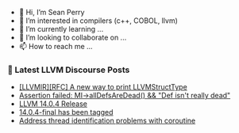 - 👋 Hi, I’m Sean Perry
- 👀 I’m interested in compilers (c++, COBOL, llvm)
- 🌱 I’m currently learning ...
- 💞️ I’m looking to collaborate on ...
- 📫 How to reach me ...

<!---
s66perry/s66perry is a ✨ special ✨ repository because its `README.md` (this file) appears on your GitHub profile.
You can click the Preview link to take a look at your changes.
--->
### 📕 Latest LLVM Discourse Posts

<!-- DISCOURSE-LLVM:START -->
- [[LLVMIR][RFC] A new way to print LLVMStructType](https://discourse.llvm.org/t/llvmir-rfc-a-new-way-to-print-llvmstructtype/62756#post_1)
- [Assertion failed: MI-&gt;allDefsAreDead&lpar;&rpar; &amp;&amp; &quot;Def isn&#39;t really dead&quot;](https://discourse.llvm.org/t/assertion-failed-mi-alldefsaredead-def-isnt-really-dead/62754#post_1)
- [LLVM 14.0.4 Release](https://discourse.llvm.org/t/llvm-14-0-4-release/62751#post_1)
- [14.0.4-final has been tagged](https://discourse.llvm.org/t/14-0-4-final-has-been-tagged/62750#post_1)
- [Address thread identification problems with coroutine](https://discourse.llvm.org/t/address-thread-identification-problems-with-coroutine/62015?page=3#post_47)
<!-- DISCOURSE-LLVM:END -->
